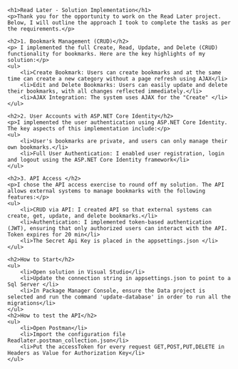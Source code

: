     <h1>Read Later - Solution Implementation</h1>
    <p>Thank you for the opportunity to work on the Read Later project. Below, I will outline the approach I took to complete the tasks as per the requirements.</p>

    <h2>1. Bookmark Management (CRUD)</h2>
    <p> I implemented the full Create, Read, Update, and Delete (CRUD) functionality for bookmarks. Here are the key highlights of my solution:</p>
    <ul>
        <li>Create Bookmark: Users can create bookmarks and at the same time can create a new category without a page refresh using AJAX</li>
        <li>Edit and Delete Bookmarks: Users can easily update and delete their bookmarks, with all changes reflected immediately.</li>
        <li>AJAX Integration: The system uses AJAX for the "Create" </li>
    </ul>

    <h2>2. User Accounts with ASP.NET Core Identity</h2>
    <p>I implemented the user authentication using ASP.NET Core Identity. The key aspects of this implementation include:</p>
    <ul>
        <li>User's bookmarks are private, and users can only manage their own bookmarks.</li>
        <li>Full User Authentication: I enabled user registration, login and logout using the ASP.NET Core Identity framework</li>       
    </ul>

    <h2>3. API Access </h2>
    <p>I chose the API access exercise to round off my solution. The API allows external systems to manage bookmarks with the following features:</p>
    <ul>
        <li>CRUD via API: I created API so that external systems can create, get, update, and delete bookmarks.</li>
        <li>Authentication: I implemented token-based authentication (JWT), ensuring that only authorized users can interact with the API. Token expires for 20 min</li>     
        <li>The Secret Api Key is placed in the appsettings.json </li>
    </ul>

    <h2>How to Start</h2>
    <ul>
        <li>Open solution in Visual Studio</li>
        <li>Update the connection string in appsettings.json to point to a Sql Server </li>
        <li>In Package Manager Console, ensure the Data project is selected and run the command 'update-database' in order to run all the migrations</li>       
    </ul>
    <h2>How to test the API</h2>
    <ul>
        <li>Open Postman</li>
        <li>Import the configuration file Readlater.postman_collection.json</li>
        <li>Put the accessToken for every request GET,POST,PUT,DELETE in Headers as Value for Authorization Key</li>       
    </ul>
    